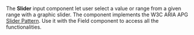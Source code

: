 The **Slider** input component let user select a value or range from a given range with a graphic slider.
The component implements the W3C ARIA APG [Slider Pattern](https://www.w3.org/WAI/ARIA/apg/patterns/slider/).
Use it with the Field component to access all the functionalities.

